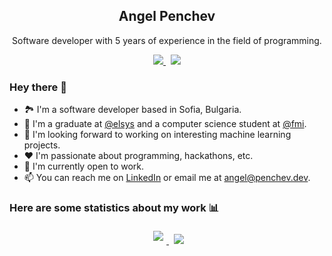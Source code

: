 <p align="center">
  <h2 align="center">Angel Penchev</h2>
  <p align="center">Software developer with 5 years of experience in the field of programming.</p>
</p>
<p align="center">
  <a href="https://github.com/angel-penchev/">
    <img src="https://img.shields.io/badge/GitHub-100000?style=flat-square&logo=github&logoColor=white" />
  </a>
  &nbsp;
  <a href="https://www.linkedin.com/in/angel-penchev/">
    <img src="https://img.shields.io/badge/LinkedIn-0077B5?style=flat-square&logo=linkedin&logoColor=white" />
  </a>
</p>

### Hey there 👋
- 🏞 I'm a software developer based in Sofia, Bulgaria.
- 🌱 I'm a graduate at [@elsys](https://github.com/elsys/) and a computer science student at [@fmi](https://github.com/fmi/).
- 👀 I'm looking forward to working on interesting machine learning projects.
- ❤ I'm passionate about programming, hackathons, etc.
- 💼 I'm currently open to work.
- 📫 You can reach me on [LinkedIn](https://www.linkedin.com/in/angel-penchev/) or email me at angel@penchev.dev.


### Here are some statistics about my work 📊
<p align="center">
  <a href="https://github.com/angel-penchev/">
    <img style="margin: 5px;" src="https://github-readme-stats.vercel.app/api?username=angel-penchev&count_private=true&theme=dracula&show_icons=true&include_all_commits=true&custom_title=GitHub%20Stats&line_height=28.5" />
  </a>
  &nbsp;
  <a href="https://github.com/angel-penchev/">
    <img margin=66px src="https://github-readme-stats.vercel.app/api/top-langs/?username=angel-penchev&hide=ShaderLab&layout=compact&langs_count=10&exclude_repo=ProjectBlank&card_width=275&theme=dracula" />
  </a>
</p>

<!--
**angel-penchev/angel-penchev** is a ✨ _special_ ✨ repository because its `README.md` (this file) appears on your GitHub profile.

Here are some ideas to get you started:

- 🔭 I’m currently working on ...
- 🌱 I’m currently learning ...
- 👯 I’m looking to collaborate on ...
- 🤔 I’m looking for help with ...
- 💬 Ask me about ...
- 📫 How to reach me: ...
- 😄 Pronouns: ...
- ⚡ Fun fact: ...
-->
